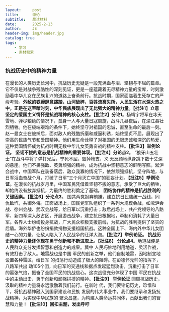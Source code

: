 ```yaml
---
layout:     post
title:      申论
subtitle:   晨读材料
date:       2025-2-13
author:     JS
header-img: img/header.jpg
catalog: true
tags:
    - 学习
    - 素材积累
---
```



### 抗战历史中的精神力量
在漫长的人类历史长河中，抗战历史无疑是一段充满血与泪、坚韧与不屈的篇章。它不仅是对战争残酷性的深刻见证，更是一座蕴藏着无尽精神力量的宝库，时刻激励着中华儿女在民族复兴的道路上奋勇前行。抗战时期，国家面临着生死存亡的严峻考验。**外敌的铁蹄肆意践踏，山河破碎，百姓流离失所，人民生活在水深火热之中，正是在这至暗时刻，中华民族展现出了无比强大的精神力量。【批注1】立意**
**坚定的爱国主义情怀是抗战精神的核心支柱。【批注2】分论1**。杨靖宇将军在冰天雪地、弹尽粮绝的情况下，孤身一人与大量日寇周旋，战斗几昼夜后，在濛江县壮烈牺牲。他在极端艰难的条件下，始终坚守对祖国的忠诚，直至生命的最后一刻。赵一曼女士在被捕后，面对敌人的残酷折磨和威逼利诱，始终坚贞不屈，展现出了崇高的民族气节和爱国精神。他们用生命诠释了对祖国的无限忠诚和深沉的热爱，这种爱国情怀成为抗战时期无数中华儿女英勇奋战的精神支柱。**【批注3】举例论证。**
**坚韧不拔的意志是抗战精神的重要体现。【批注4】分论点2**。
“狼牙山五壮士”在战斗中将子弹打光后，宁死不屈，毁掉枪支，义
无反顾地纵身跳下数十丈深的悬崖。他们不畏强敌、英勇顽强的精神，成为抗战中坚韧意志的鲜明写照。淞沪会战中，中国军队在装备落后、敌众我寡的情况下，依然顽强抵抗，坚守阵地，与日军浴血奋战个月，打破了日军“三个月灭亡中国”的狂妄计划。**【批注5】举例论证**。在漫长的抗战岁月里，中国军民凭借着坚韧不拔的意志，承受了巨大的牺牲，却始终没有放弃抵抗，为最终的胜利奠定了基础。
**团结协作的精神是抗战胜利的关键因素。【批注6】分论点3**。
国共两党摒弃前嫌，建立抗日民族统一战线，同仇敌忾，共御外侮。正面战场上，国民党军队组织了一系列大规模会战，如淞沪会战、徐州会战、武汉会战等，给日军以沉重打击；敌后战场上，共产党领导的八路军、新四军深入敌占区，开展游击战争，建立抗日根据地，牵制和消耗了大量日军。各界人士纷纷投身抗战，广大民众积极支援前线，为抗战的胜利提供了坚实的后盾。海外华侨也纷纷捐款捐物支援祖国抗战。这种全国上下、海内外中华儿女团结一心的力量，让敌人陷入了人民战争的汪洋大海。**【批注7】举例论证。**
**抗战历史的精神力量还体现在勇于创新和不断进取上。【批注8】 分论点4**。地道战便是人民群众充分发挥智慧和创造力的成果。冀中 人民巧妙地利用地道，灵活作战，有效打击了敌人。地雷战也是中国 军民的创新之举，他们自制地雷，因地制宜地设置各种雷区，给日军 的扫荡行动造成了极大的阻碍。在彭德怀元帅的指挥下，八路军共出 动105个团，向日军的交通线和据点发起猛烈攻击，沉重打击了日军 的嚣张气焰，振奋了全国军民的抗战信心。这次战役充分体现了中国 军民在抗战中的主动出击、勇于创新和顽强拼搏的精神。**【批注9】 举例论证**
回顾抗战历史，汲取的精神力量将永远激励着我们前行。在新时 代，我们要铭记历史，珍惜和平，将抗战精神融入到国家建设和民族 发展的伟大事业中。我们要继承和发扬抗战精神，为实现中华民族的 繁荣昌盛，为构建人类命运共同体，贡献出我们的智慧和力量！**【批注10】回扣主题，发出呼吁**

